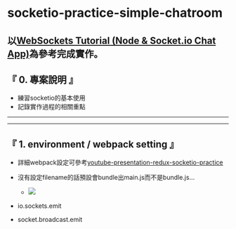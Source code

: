 # socketio-practice-simple-chatroom

## 以[WebSockets Tutorial (Node & Socket.io Chat App)](https://www.youtube.com/playlist?list=PL4cUxeGkcC9i4V-_ZVwLmOusj8YAUhj_9)為參考完成實作。

## 『 0. 專案說明 』
- 練習socketio的基本使用
- 記錄實作過程的相關重點

<hr>
<hr>

## 『 1. environment / webpack setting 』
- 詳細webpack設定可參考[youtube-presentation-redux-socketio-practice](https://github.com/alvinyen/youtube-presentation-redux-socketio-practice)
- 沒有設定filename的話預設會bundle出main.js而不是bundle.js...
    - ![](https://i.imgur.com/WPjHQhl.png)

- io.sockets.emit
- socket.broadcast.emit